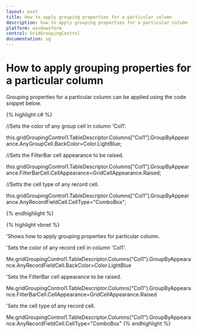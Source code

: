 ```yaml
---
layout: post
title: How to apply grouping properties for a particular column
description: how to apply grouping properties for a particular column
platform: windowsform
control: GridGroupingControl
documentation: ug
---
```


# How to apply grouping properties for a particular column

Grouping properties for a particular column can be applied using the code snippet below.

{% highlight c# %}



//Sets the color of any group cell in column 'Col1'.

this.gridGroupingControl1.TableDescriptor.Columns["Col1"].GroupByAppearance.AnyGroupCell.BackColor=Color.LightBlue;



//Sets the FilterBar cell appearance to be raised.

this.gridGroupingControl1.TableDescriptor.Columns["Col1"].GroupByAppearance.FilterBarCell.CellAppearance=GridCellAppearance.Raised;



//Setts the cell type of any record cell.

this.gridGroupingControl1.TableDescriptor.Columns["Col1"].GroupByAppearance.AnyRecordFieldCell.CellType="ComboBox";

{% endhighlight  %}

{% highlight vbnet %}



'Shows how to apply grouping properties for particular column.

'Sets the color of any record cell in column 'Col1'.

Me.gridGroupingControl1.TableDescriptor.Columns("Col1").GroupByAppearance.AnyRecordFieldCell.BackColor=Color.LightBlue



'Sets the FilterBar cell appearance to be raised.

Me.gridGroupingControl1.TableDescriptor.Columns("Col1").GroupByAppearance.FilterBarCell.CellAppearance=GridCellAppearance.Raised



'Sets the cell type of any record cell.

Me.gridGroupingControl1.TableDescriptor.Columns("Col1").GroupByAppearance.AnyRecordFieldCell.CellType="ComboBox"
{% endhighlight  %}
